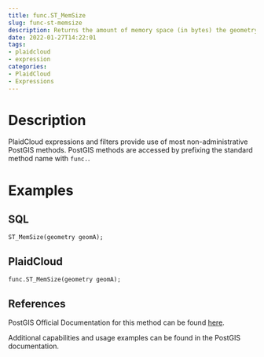 ```yaml
---
title: func.ST_MemSize
slug: func-st-memsize
description: Returns the amount of memory space (in bytes) the geometry takes
date: 2022-01-27T14:22:01
tags:
- plaidcloud
- expression
categories:
- PlaidCloud
- Expressions
---
```



# Description


PlaidCloud expressions and filters provide use of most non-administrative PostGIS methods. PostGIS methods are accessed by prefixing the standard method name with `func.`.



# Examples


## SQL



```
ST_MemSize(geometry geomA);
```


## PlaidCloud



```
func.ST_MemSize(geometry geomA);
```


## References


PostGIS Official Documentation for this method can be found [here](https://postgis.net/docs/manual-3.1/ST_MemSize.html).



Additional capabilities and usage examples can be found in the PostGIS documentation.

